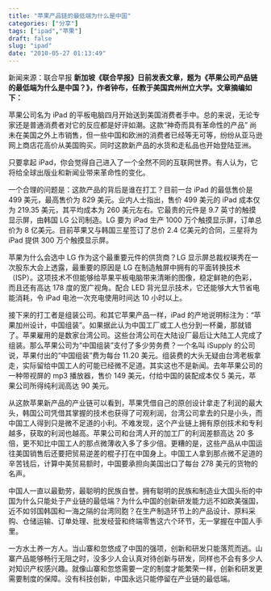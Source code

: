 ```yaml
---
title: "苹果产品链的最低端为什么是中国"
categories: ["分享"]
tags: ["ipad","苹果"]
draft: false
slug: "ipad"
date: "2010-05-27 01:13:49"
---
```



新闻来源：联合早报
<strong>新加坡《联合早报》日前发表文章，题为《苹果公司产品链的最低端为什么是中国？》，作者钟布，任教于美国宾州州立大学。文章摘编如下：</strong>

苹果公司名为 iPad 的平板电脑四月开始送到美国消费者手中。总的来说，无论专家还是普通消费者对它的反应都是好评如潮。这款“神奇而具有革命性的产品”  尚未在美国之外上市销售，但一些中国和欧洲的消费者已经等无可等，纷纷从亚马逊网上商店花高价从美国购买。同时这款新产品的水货和走私品也开始登陆亚洲。

只要拿起 iPad，你会觉得自己进入了一个全然不同的互联网世界。有人认为，它将给全球出版业和新闻业带来革命性的变化。

一个合理的问题是：这款产品的背后是谁在打工？目前一台 iPad 的最低售价是 499 美元，最高售价为 829 美元。业内人士指出，售价 499 美元的  iPad 成本仅为 219.35 美元，其平均成本为 260 美元左右。它最贵的元件是 9.7 英寸的触摸显示屏，由韩国 LG 公司制造。LG 要为 iPad 生产  1000 万个触摸显示屏，订单总价为 8 亿美元。目前苹果又与韩国三星签订了总价 2.4 亿美元的合同，三星将为 iPad  提供 300 万个触摸显示屏。

苹果为什么会选中 LG 作为这个最重要元件的供货商？LG 显示屏总裁权瑛秀在一次股东大会上透露，最重要的原因是 LG 在制造触屏中拥有的平面转换技术（ISP）。这项技术不但能够给苹果平板电脑带来清晰的图像，稳定鲜艳的色彩，而且还有高达 178 度的宽广视角。配合 LED 背光显示技术，它还能够大大节省电能消耗，令 iPad 电池一次充电使用时间达 10 小时以上。

接下来的打工者是组装公司。和其它苹果产品一样，iPad 的产地说明标注为：“苹果加州设计，中国组装”。如果据此认为中国工厂或工人也分到一杯羹，那就错了。苹果雇用的是数家台湾公司。这些台湾公司在大陆设厂最后让大陆工人完成了组装。那么苹果公司为“中国组装”支付了多少劳务费？一个名叫 iSupply 的公司说，苹果付出的“中国组装”费为每台 11.20 美元。组装费的大头无疑由台湾老板拿走，实际留给中国工人的可能已经微不足道。其实这也不是新闻。去年苹果公司的一种带视屏的 mp3 播放器，售价 149 美元，付给中国的装配成本仅 5 美元，苹果公司所得纯利润高达 90 美元。

从这款苹果新产品的产业链可以看到，苹果凭借自己的原创设计拿走了利润的最大头，韩国公司凭借其掌握的技术也获得了可观利润，台湾公司拿去的只是小头，而中国工人得到只是微不足道的小利。不难发现，这个产业链上拥有原创技术和专利越多，获取的利润也越高。苹果公司和台湾人开的加工厂的利润差额高达 20 多倍，更不知比中国工人的那点微薄收入多了多少倍。更糟的是，这些产品从中国运往美国销售后还要把贸易逆差的棍子打在中国身上。中国工人拿到那点微不足道的辛苦钱后，计算中美贸易额时，中国要承担向美国出口了每台 278 美元的货物的名声。

中国人一直以最勤劳，最聪明的民族自誉。拥有聪明的民族和制造业大国头衔的中国为什么只能处于产业链的最低端？为什么中国的创新研发能力远不如欧美强国，近不如邻国韩国和一海之隔的台湾同胞？在生产制造环节上的产品设计、原料采购、仓储运输、订单处理、批发经营和终端零售这六个环节，无一掌握在中国人手里。

一方水土养一方人。当山寨和忽悠成了中国的强项，创新和研发只能落荒而逃。山寨产品能够畅行无阻之时，没多少人会认真对待创新与研发，同样也不会有多少人对知识产权感兴趣。就像山寨和忽悠需要一定的制度才能繁荣一样，创新和研发更需要制度的保障。没有科技创新，中国永远只能停留在产业链的最低端。
